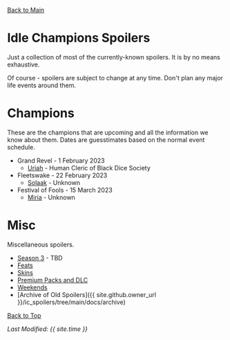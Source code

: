 [Back to Main](index.md)

# Idle Champions Spoilers

Just a collection of most of the currently-known spoilers. It is by no means exhaustive.

Of course - spoilers are subject to change at any time. Don't plan any major life events around them.

# Champions

These are the champions that are upcoming and all the information we know about them. Dates are guesstimates based on the normal event schedule.

* Grand Revel - 1 February 2023
  * [Uriah](uriah.md) - Human Cleric of Black Dice Society
* Fleetswake - 22 February 2023
  * [Solaak](solaak.md) - Unknown
* Festival of Fools - 15 March 2023
  * [Miria](miria.md) - Unknown

# Misc

Miscellaneous spoilers.

* [Season 3](season_3.md) - TBD
* [Feats](feats.md)
* [Skins](skins.md)
* [Premium Packs and DLC](premium.md)
* [Weekends](weekends.md)
* [Archive of Old Spoilers]({{ site.github.owner_url }}/ic_spoilers/tree/main/docs/archive)

[Back to Top](#top)

*Last Modified: {{ site.time }}*
